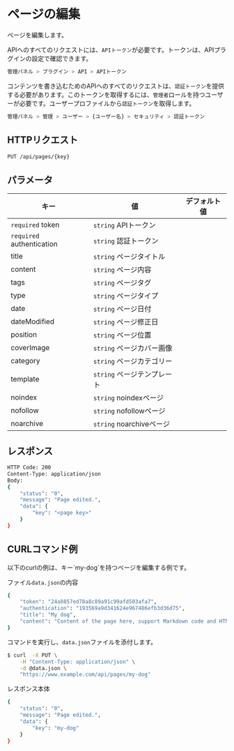 # ページの編集
<!-- position: 5 -->

ページを編集します。

APIへのすべてのリクエストには、`APIトークン`が必要です。トークンは、APIプラグインの設定で確認できます。

```bash
管理パネル > ブラグイン > API > APIトークン
```

コンテンツを書き込むためのAPIへのすべてのリクエストは、`認証トークン`を提供する必要があります。このトークンを取得するには、`管理者`ロールを持つユーザーが必要です。ユーザープロファイルから`認証トークン`を取得します。

```bash
管理パネル > 管理 > ユーザー > {ユーザー名} > セキュリティ > 認証トークン
```

<h2 id="request">HTTPリクエスト</h2>

```bash
PUT /api/pages/{key}
```

<h2 id="parameters">パラメータ</h2>

| キー | 値 | デフォルト値 |
|-----|-------|---------------|
| `required` token | `string` APIトークン | |
| `required` authentication | `string` 認証トークン | |
| title | `string` ページタイトル | |
| content | `string` ページ内容 | |
| tags | `string` ページタグ | |
| type | `string` ページタイプ | |
| date | `string` ページ日付 | |
| dateModified | `string` ページ修正日 | |
| position | `string` ページ位置 | |
| coverImage | `string` ページカバー画像 | |
| category | `string` ページカテゴリー | |
| template | `string` ページテンプレート | |
| noindex | `string` noindexページ | |
| nofollow | `string` nofollowページ | |
| noarchive | `string` noarchiveページ | |

<h2 id="response">レスポンス</h2>

```bash
HTTP Code: 200
Content-Type: application/json
Body:
{
	"status": "0",
	"message": "Page edited.",
	"data": {
		"key": "<page key>"
	}
}
```

<h2 id="curl-example">CURLコマンド例</h2>
以下のcurlの例は、キー`my-dog`を持つページを編集する例です。

ファイル`data.json`の内容

```bash
{
	"token": "24a8857ed78a8c89a91c99afd503afa7",
	"authentication": "193569a9d341624e967486efb3d36d75",
	"title": "My dog",
	"content": "Content of the page here, support Markdown code and HTML code."
}
```

コマンドを実行し、`data.json`ファイルを添付します。

```bash
$ curl  -X PUT \
	-H "Content-Type: application/json" \
	-d @data.json \
	"https://www.example.com/api/pages/my-dog"
```

レスポンス本体

```bash
{
	"status": "0",
	"message": "Page edited.",
	"data": {
		"key": "my-dog"
	}
}
```
